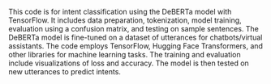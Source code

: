 This code is for intent classification using the DeBERTa model with TensorFlow. It includes data preparation, tokenization, model training, evaluation using a confusion matrix, and testing on sample sentences. The DeBERTa model is fine-tuned on a dataset of utterances for chatbots/virtual assistants. The code employs TensorFlow, Hugging Face Transformers, and other libraries for machine learning tasks. The training and evaluation include visualizations of loss and accuracy. The model is then tested on new utterances to predict intents.



